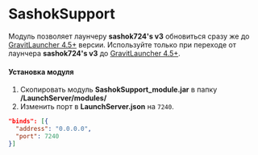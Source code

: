 # SashokSupport
Модуль позволяет лаунчеру **sashok724's v3** обновиться сразу же до [GravitLauncher 4.5+] версии.
Используйте только при переходе от лаунчера **sashok724's v3** до [GravitLauncher 4.5+].
#### Установка модуля
1. Скопировать модуль **SashokSupport_module.jar** в папку **/LaunchServer/modules/**
2. Изменить порт в **LaunchServer.json** на `7240`.

```json
"binds": [{
  "address": "0.0.0.0",
  "port": 7240
}]
```

[GravitLauncher 4.5+]: https://github.com/GravitLauncher/Launcher
